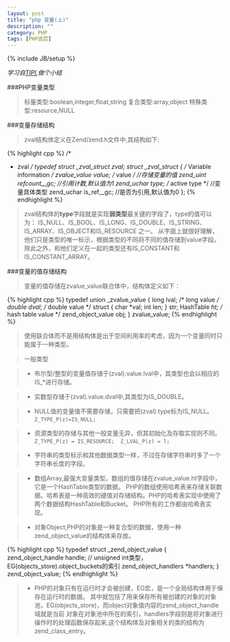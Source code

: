 ```yaml
---
layout: post
title: "php 变量(上)"
description: ""
category: PHP
tags: [PHP底层]
---
```

{% include JB/setup %}

*学习自[TIPI](http://www.php-internals.com/book/),做个小结*

###PHP变量类型

>标量类型:boolean,integer,float,string
>复合类型:array,object
>特殊类型:resource,NULL

###变量存储结构

>zval结构体定义在Zend/zend.h文件中,其结构如下:

{% highlight cpp %}
/*
 * zval
 */
typedef struct _zval_struct zval;
struct _zval_struct {
    /* Variable information */
    zvalue_value value;     /* value */                   //存储变量的值
    zend_uint refcount__gc;                                 //引用计数,默认值为1
    zend_uchar type;    /* active type */               //变量具体类型
    zend_uchar is_ref__gc;                                  //是否为引用,默认值为0
};
{% endhighlight %}

>zval结构体的**type**字段就是实现**弱类型**最关键的字段了，type的值可以为： IS_NULL、IS_BOOL、IS_LONG、IS_DOUBLE、IS_STRING、IS_ARRAY、IS_OBJECT和IS_RESOURCE 之一。 从字面上就很好理解，他们只是类型的唯一标示，根据类型的不同将不同的值存储到value字段。 除此之外，和他们定义在一起的类型还有IS_CONSTANT和IS_CONSTANT_ARRAY。

###变量的值存储结构

>变量的值存储在zvalue_value联合体中，结构体定义如下：

{% highlight cpp %}
typedef union _zvalue_value {
    long lval;                  /* long value */
    double dval;                /* double value */
    struct {
        char *val;
        int len;
    } str;
    HashTable *ht;              /* hash table value */
    zend_object_value obj;
} zvalue_value;
{% endhighlight %}

>使用联合体而不是用结构体是出于空间利用率的考虑，因为一个变量同时只能属于一种类型。

>一般类型

>* 布尔型/整型的变量值存储于(zval).value.lval中，其类型也会以相应的IS_\*进行存储。

>* 实数型存储于(zval).value.dval中,其类型为IS_DOUBLE。

>* NULL值的变量值不需要存储，只需要把(zval).type标为IS_NULL。`Z_TYPE_P(z)=IS_NULL; `

>* 资源类型的存储与其他一般变量无异，但其初始化及存取实现则不同。`Z_TYPE_P(z) = IS_RESOURCE;  Z_LVAL_P(z) = l; `

>* 字符串的类型标示和其他数据类型一样，不过在存储字符串时多了一个字符串长度的字段。

>* 数组Array,最强大变量类型。数组的值存储在zvalue_value.ht字段中，它是一个HashTable类型的数据。 PHP的数组使用哈希表来存储关联数据。哈希表是一种高效的键值对存储结构。PHP的哈希表实现中使用了两个数据结构HashTable和Bucket。 PHP所有的工作都由哈希表实现。

>* 对象Object,PHP的对象是一种复合型的数据，使用一种zend_object_value的结构体来存放。

{% highlight cpp %}
typedef struct _zend_object_value {
    zend_object_handle handle;  //  unsigned int类型，EG(objects_store).object_buckets的索引
    zend_object_handlers *handlers;
} zend_object_value;
{% endhighlight %}

>* PHP的对象只有在运行时才会被创建，EG宏，是一个全局结构体用于保存在运行时的数据。 其中就包括了用来保存所有被创建的对象的对象池，EG(objects_store)，而object对象值内容的zend_object_handle域就是当前 对象在对象池中所在的索引，handlers字段则是将对象进行操作时的处理函数保存起来,这个结构体及对象相关的类的结构为zend_class_entry。 